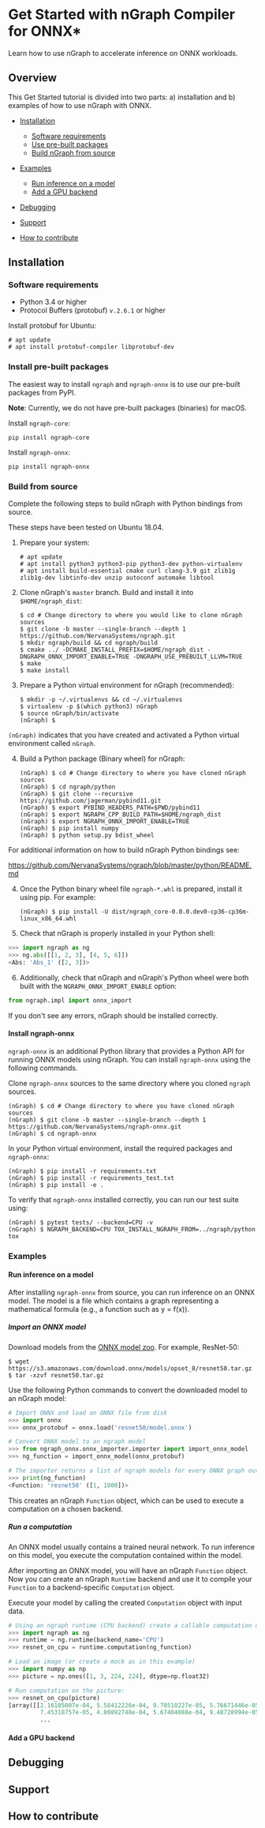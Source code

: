 # Get Started with nGraph Compiler for ONNX\* 

Learn how to use nGraph to accelerate inference on ONNX workloads.

## Overview

This Get Started tutorial is divided into two parts: a) installation and b)
examples of how to use nGraph with ONNX.

*   [Installation](#installation)
    *   [Software requirements](#software-requirements)
    *   [Use pre-built packages](#install-pre-built-packages)
    *   [Build nGraph from source](#build-from-source)

*   [Examples](#examples)
    *   [Run inference on a model](#run-inference-on-a-model)
    *   [Add a GPU backend](#add-a-gpu-backend)

*   [Debugging](#debugging)
*   [Support](#support)
*   [How to contribute](#how-to-contribute)

## Installation
### Software requirements

*   Python 3.4 or higher
*   Protocol Buffers (protobuf) `v.2.6.1` or higher 

Install protobuf for Ubuntu:

    # apt update
    # apt install protobuf-compiler libprotobuf-dev

### Install pre-built packages

The easiest way to install `ngraph` and `ngraph-onnx` is to use our pre-built
packages from PyPI.

**Note**: Currently, we do not have pre-built packages (binaries) for macOS.

Install `ngraph-core`:

    pip install ngraph-core 

Install `ngraph-onnx`:

    pip install ngraph-onnx 
 
### Build from source

Complete the following steps to build nGraph with Python bindings from source.

These steps have been tested on Ubuntu 18.04.

1.  Prepare your system:


        # apt update
        # apt install python3 python3-pip python3-dev python-virtualenv
        # apt install build-essential cmake curl clang-3.9 git zlib1g zlib1g-dev libtinfo-dev unzip autoconf automake libtool
 

2.  Clone nGraph's `master` branch. Build and install it into
`$HOME/ngraph_dist`:
 
 
        $ cd # Change directory to where you would like to clone nGraph sources
        $ git clone -b master --single-branch --depth 1 https://github.com/NervanaSystems/ngraph.git
        $ mkdir ngraph/build && cd ngraph/build
        $ cmake ../ -DCMAKE_INSTALL_PREFIX=$HOME/ngraph_dist -DNGRAPH_ONNX_IMPORT_ENABLE=TRUE -DNGRAPH_USE_PREBUILT_LLVM=TRUE 
        $ make
        $ make install

3.  Prepare a Python virtual environment for nGraph (recommended):
 
 
        $ mkdir -p ~/.virtualenvs && cd ~/.virtualenvs
        $ virtualenv -p $(which python3) nGraph
        $ source nGraph/bin/activate
        (nGraph) $ 

 `(nGraph)` indicates that you have created and activated a Python virtual 
 environment called `nGraph`.

4.  Build a Python package (Binary wheel) for nGraph:


        (nGraph) $ cd # Change directory to where you have cloned nGraph sources
        (nGraph) $ cd ngraph/python
        (nGraph) $ git clone --recursive https://github.com/jagerman/pybind11.git
        (nGraph) $ export PYBIND_HEADERS_PATH=$PWD/pybind11
        (nGraph) $ export NGRAPH_CPP_BUILD_PATH=$HOME/ngraph_dist
        (nGraph) $ export NGRAPH_ONNX_IMPORT_ENABLE=TRUE
        (nGraph) $ pip install numpy
        (nGraph) $ python setup.py bdist_wheel

For additional information on how to build nGraph Python bindings see:

https://github.com/NervanaSystems/ngraph/blob/master/python/README.md

4.  Once the Python binary wheel file `ngraph-*.whl` is prepared, install it
using pip. For example:

 
        (nGraph) $ pip install -U dist/ngraph_core-0.0.0.dev0-cp36-cp36m-linux_x86_64.whl
 
5.  Check that nGraph is properly installed in your Python shell:

```python
>>> import ngraph as ng
>>> ng.abs([[1, 2, 3], [4, 5, 6]])
<Abs: 'Abs_1' ([2, 3])>
```

6.  Additionally, check that nGraph and nGraph's Python wheel were
both built with  the `NGRAPH_ONNX_IMPORT_ENABLE` option:

```python
from ngraph.impl import onnx_import
```

If you don't see any errors, nGraph should be installed correctly.

#### Install ngraph-onnx

`ngraph-onnx` is an additional Python library that provides a Python API for
running ONNX models using nGraph.  You can install `ngraph-onnx` using the
following commands.

Clone `ngraph-onnx` sources to the same directory where you cloned `ngraph` 
sources.

    (nGraph) $ cd # Change directory to where you have cloned nGraph sources
    (nGraph) $ git clone -b master --single-branch --depth 1 https://github.com/NervanaSystems/ngraph-onnx.git
    (nGraph) $ cd ngraph-onnx

In your Python virtual environment, install the required packages and 
`ngraph-onnx`:

    (nGraph) $ pip install -r requirements.txt
    (nGraph) $ pip install -r requirements_test.txt
    (nGraph) $ pip install -e .

To verify that `ngraph-onnx` installed correctly, you can run our test suite
using:

    (nGraph) $ pytest tests/ --backend=CPU -v
    (nGraph) $ NGRAPH_BACKEND=CPU TOX_INSTALL_NGRAPH_FROM=../ngraph/python tox

### Examples

#### Run inference on a model

After installing `ngraph-onnx` from source, you can run inference on an
ONNX model. The model is a file which contains a graph representing a
mathematical formula (e.g., a function such as y = f(x)). 

##### Import an ONNX model

Download models from the [ONNX model zoo][onnx_model_zoo]. For example,
ResNet-50:

    $ wget https://s3.amazonaws.com/download.onnx/models/opset_8/resnet50.tar.gz
    $ tar -xzvf resnet50.tar.gz

Use the following Python commands to convert the downloaded model to an nGraph
model:

```python
# Import ONNX and load an ONNX file from disk
>>> import onnx
>>> onnx_protobuf = onnx.load('resnet50/model.onnx')

# Convert ONNX model to an ngraph model
>>> from ngraph_onnx.onnx_importer.importer import import_onnx_model
>>> ng_function = import_onnx_model(onnx_protobuf)

# The importer returns a list of ngraph models for every ONNX graph output:
>>> print(ng_function)
<Function: 'resnet50' ([1, 1000])>
```

This creates an nGraph `Function` object, which can be used to execute a
computation on a chosen backend.

##### Run a computation

An ONNX model usually contains a trained neural network. To run inference on
this model, you execute the computation contained within the model.

After importing an ONNX model, you will have an nGraph `Function` object.  Now
you can create an nGraph `Runtime` backend and use it to compile your `Function`
to a backend-specific `Computation` object.

Execute your model by calling the created `Computation` object with input data.

```python
# Using an ngraph runtime (CPU backend) create a callable computation object
>>> import ngraph as ng
>>> runtime = ng.runtime(backend_name='CPU')
>>> resnet_on_cpu = runtime.computation(ng_function)

# Load an image (or create a mock as in this example)
>>> import numpy as np
>>> picture = np.ones([1, 3, 224, 224], dtype=np.float32)

# Run computation on the picture:
>>> resnet_on_cpu(picture)
[array([[2.16105007e-04, 5.58412226e-04, 9.70510227e-05, 5.76671446e-05,
         7.45318757e-05, 4.80892748e-04, 5.67404088e-04, 9.48728994e-05,
         ...
```
#### Add a GPU backend

## Debugging

## Support

## How to contribute

[onnx_model_zoo]: https://github.com/onnx/models
[ngraph_github]: https://github.com/NervanaSystems/ngraph
